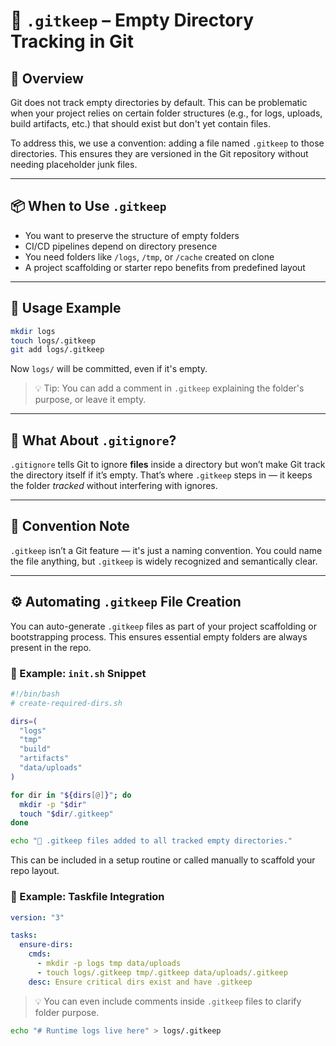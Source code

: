 # 📁 `.gitkeep` – Empty Directory Tracking in Git

## 🧭 Overview

Git does not track empty directories by default. This can be problematic when your project relies on certain folder structures (e.g., for logs, uploads, build artifacts, etc.) that should exist but don't yet contain files.

To address this, we use a convention: adding a file named `.gitkeep` to those directories. This ensures they are versioned in the Git repository without needing placeholder junk files.

---

## 📦 When to Use `.gitkeep`

- You want to preserve the structure of empty folders
- CI/CD pipelines depend on directory presence
- You need folders like `/logs`, `/tmp`, or `/cache` created on clone
- A project scaffolding or starter repo benefits from predefined layout

---

## 🔧 Usage Example

```bash
mkdir logs
touch logs/.gitkeep
git add logs/.gitkeep
```

Now `logs/` will be committed, even if it's empty.

> 💡 Tip: You can add a comment in `.gitkeep` explaining the folder's purpose, or leave it empty.

---

## 🙅 What About `.gitignore`?

`.gitignore` tells Git to ignore **files** inside a directory but won’t make Git track the directory itself if it’s empty. That’s where `.gitkeep` steps in — it keeps the folder _tracked_ without interfering with ignores.

---

## 🧼 Convention Note

`.gitkeep` isn’t a Git feature — it's just a naming convention. You could name the file anything, but `.gitkeep` is widely recognized and semantically clear.

---

## ⚙️ Automating `.gitkeep` File Creation

You can auto-generate `.gitkeep` files as part of your project scaffolding or bootstrapping process. This ensures essential empty folders are always present in the repo.

### 🧪 Example: `init.sh` Snippet

```bash
#!/bin/bash
# create-required-dirs.sh

dirs=(
  "logs"
  "tmp"
  "build"
  "artifacts"
  "data/uploads"
)

for dir in "${dirs[@]}"; do
  mkdir -p "$dir"
  touch "$dir/.gitkeep"
done

echo "📁 .gitkeep files added to all tracked empty directories."
```

This can be included in a setup routine or called manually to scaffold your repo layout.

### 🧱 Example: Taskfile Integration

```yaml
version: "3"

tasks:
  ensure-dirs:
    cmds:
      - mkdir -p logs tmp data/uploads
      - touch logs/.gitkeep tmp/.gitkeep data/uploads/.gitkeep
    desc: Ensure critical dirs exist and have .gitkeep
```

> 💡 You can even include comments inside `.gitkeep` files to clarify folder purpose.

```bash
echo "# Runtime logs live here" > logs/.gitkeep
```
